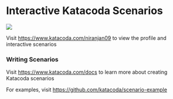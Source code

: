 # Interactive Katacoda Scenarios

[![](http://shields.katacoda.com/katacoda/niranjan09/count.svg)](https://www.katacoda.com/niranjan09 "Get your profile on Katacoda.com")

Visit https://www.katacoda.com/niranjan09 to view the profile and interactive scenarios

### Writing Scenarios
Visit https://www.katacoda.com/docs to learn more about creating Katacoda scenarios

For examples, visit https://github.com/katacoda/scenario-example
